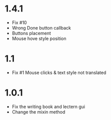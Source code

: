 # 1.4.1
- Fix #10
- Wrong Done button callback
- Buttons placement
- Mouse hove style position
# 1.1
- Fix #1 Mouse clicks & text style not translated
# 1.0.1
- Fix the writing book and lectern gui
- Change the mixin method

